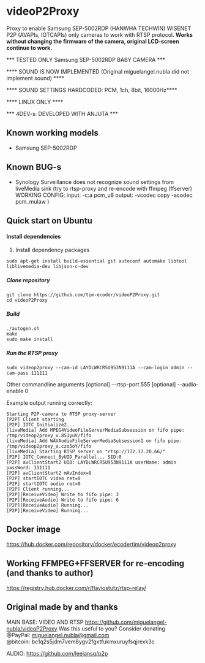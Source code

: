 # videoP2Proxy
Proxy to enable Samsung SEP-5002RDP (HANWHA TECHWIN) WISENET P2P (AVAPIs, IOTCAPIs) only cameras to work with RTSP protocol.
**Works without changing the firmware of the camera, original LCD-screen continue to work.**

*** TESTED ONLY Samsung SEP-5002RDP BABY CAMERA ***

**** SOUND IS NOW IMPLEMENTED (Original miguelangel.nubla did not implement sound) ****

**** SOUND SETTINGS HARDCODED: PCM, 1ch, 8bit, 16000Hz****

**** LINUX ONLY ****

*** 4DEV-s: DEVELOPED WITH ANJUTA ***

 Known working models
-----------
* Samsung SEP-5002RDP

 Known BUG-s
-----------
* Synology Surveillance does not recognize sound settings from liveMedia sink (try to rtsp-proxy and re-encode with ffmpeg (ffserver) WORKING CONFIG: input: -c:a pcm_u8 output: -vcodec copy -acodec pcm_mulaw )

Quick start on Ubuntu
-----------

#### Install dependencies
1. Install dependency packages
```
sudo apt-get install build-essential git autoconf automake libtool liblivemedia-dev libjson-c-dev
```
##### Clone repository
```
git clone https://github.com/tim-ecoder/videoP2Proxy.git
cd videoP2Proxy
```

##### Build
```
./autogen.sh
make
sudo make install
```

##### Run the RTSP proxy 
```
sudo videop2proxy --cam-id LAYDLWRCR5U953N9111A --cam-login admin --cam-pass 111111
```
Other commandline arguments [optional] --rtsp-port 555 [optional] --audio-enable 0

Example output running correctly:
```
Starting P2P-camera to RTSP proxy-server
[P2P] Client starting
[P2P] IOTC_Initialize2...
[liveMedia] Add MPEG4VideoFileServerMediaSubsession on fifo pipe: /tmp/videop2proxy_v.853yuV/fifo
[liveMedia] Add WAVAudioFileServerMediaSubsession1 on fifo pipe: /tmp/videop2proxy_a.czo5oY/fifo
[liveMedia] Starting RTSP server on "rtsp://172.17.20.66/"
[P2P] IOTC_Connect_ByUID_Parallel... SID:0
[P2P] avClientStart2 UID: LAYDLWRCR5U953N9111A userName: admin passWord: 111111
[P2P] avClientStart2 mAvIndex=0
[P2P] startIOTC video ret=0
[P2P] startIOTC audio ret=0
[P2P] Client running...
[P2P][ReceiveVideo] Write to fifo pipe: 3
[P2P][ReceiveAudio] Write to fifo pipe: 6
[P2P][ReceiveAudio] Running...
[P2P][ReceiveVideo] Running...

```

Docker image
-----------
https://hub.docker.com/repository/docker/ecodertim/videop2proxy

Working FFMPEG+FFSERVER for re-encoding (and thanks to author)
-----------
https://registry.hub.docker.com/r/flaviostutz/rtsp-relay/


Original made by and thanks
-----------
MAIN BASE: VIDEO AND RTSP
https://github.com/miguelangel-nubla/videoP2Proxy
Was this useful to you? Consider donating  
@PayPal: miguelangel.nubla@gmail.com  
@bitcoin: bc1q2s5jdm7vem8ygv2fgxtfukmxuruyfsqjrexk3c

AUDIO:
https://github.com/leejansq/p2p
